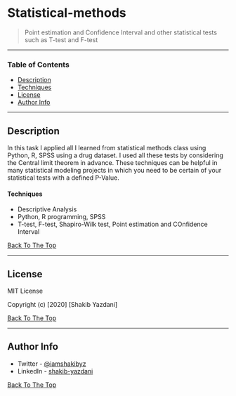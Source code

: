 # Statistical-methods

> Point estimation and Confidence Interval and other statistical tests such as T-test and F-test 

---

### Table of Contents

- [Description](#description)
- [Techniques](#techniques)
- [License](#license)
- [Author Info](#author-info)

---

## Description

In this task I applied all I learned from statistical methods class using Python, R, SPSS using a drug dataset. I used all these tests by considering the Central limit theorem in advance.
These techniques can be helpful in many statistical modeling projects in which you need to be certain of your statistical tests with a defined P-Value.

#### Techniques

- Descriptive Analysis
- Python, R programming, SPSS
- T-test, F-test, Shapiro-Wilk test, Point estimation and COnfidence Interval

[Back To The Top](#Statistical-methods)

---

## License

MIT License

Copyright (c) [2020] [Shakib Yazdani]


[Back To The Top](#Statistical-methods)

---

## Author Info

- Twitter - [@iamshakibyz](https://twitter.com/iamshakibyz)
- LinkedIn - [shakib-yazdani](https://www.linkedin.com/in/shakib-yazdani)

[Back To The Top](#Statistical-methods)
